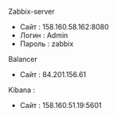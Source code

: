Zabbix-server 
 * Сайт   : 158.160.58.162:8080
 * Логин  : Admin
 * Пароль : zabbix

Balancer
 * Сайт   : 84.201.156.61

Kibana :
 * Сайт   : 158.160.51.19:5601
